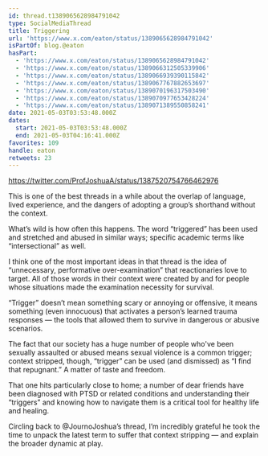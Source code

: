 ```yaml
---
id: thread.t1389065628984791042
type: SocialMediaThread
title: Triggering
url: 'https://www.x.com/eaton/status/1389065628984791042'
isPartOf: blog.@eaton
hasPart:
  - 'https://www.x.com/eaton/status/1389065628984791042'
  - 'https://www.x.com/eaton/status/1389066312505339906'
  - 'https://www.x.com/eaton/status/1389066939390115842'
  - 'https://www.x.com/eaton/status/1389067767882653697'
  - 'https://www.x.com/eaton/status/1389070196317503490'
  - 'https://www.x.com/eaton/status/1389070977653428224'
  - 'https://www.x.com/eaton/status/1389071389550858241'
date: 2021-05-03T03:53:48.000Z
dates:
  start: 2021-05-03T03:53:48.000Z
  end: 2021-05-03T04:16:41.000Z
favorites: 109
handle: eaton
retweets: 23
---
```

https://twitter.com/ProfJoshuaA/status/1387520754766462976

This is one of the best threads in a while about the overlap of language, lived experience, and the dangers of adopting a group’s shorthand without the context.

What’s wild is how often this happens. The word “triggered” has been used and stretched and abused in similar ways; specific academic terms like “intersectional” as well.

I think one of the most important ideas in that thread is the idea of “unnecessary, performative over-examination” that reactionaries love to target. All of those words in their context were created by and for people whose situations made the examination necessity for survival.

“Trigger” doesn’t mean something scary or annoying or offensive, it means something (even innocuous) that activates a person’s learned trauma responses — the tools that allowed them to survive in dangerous or abusive scenarios.

The fact that our society has a huge number of people who've been sexually assaulted or abused means sexual violence is a common trigger; context stripped, though, “trigger” can be used (and dismissed) as “I find that repugnant.” A matter of taste and freedom.

That one hits particularly close to home; a number of dear friends have been diagnosed with PTSD or related conditions and understanding their “triggers” and knowing how to navigate them is a critical tool for healthy life and healing.

Circling back to @JournoJoshua’s thread, I’m incredibly grateful he took the time to unpack the latest term to suffer that context stripping — and explain the broader dynamic at play.
